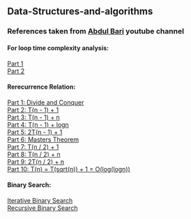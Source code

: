 <h2> Data-Structures-and-algorithms </h2>

<h3>
References taken from <a href="https://www.youtube.com/channel/UCZCFT11CWBi3MHNlGf019nw/featured">Abdul Bari</a> youtube channel
</h3>

<h4>For loop time complexity analysis:</h4>
<a href="https://www.youtube.com/watch?v=9TlHvipP5yA">Part 1</a><br>
<a href="https://www.youtube.com/watch?v=9SgLBjXqwd4">Part 2</a><br>

<h4>Rerecurrence Relation:</h4>
<a href="https://www.youtube.com/watch?v=2Rr2tW9zvRg">Part 1: Divide and Conquer</a><br>
<a href="https://www.youtube.com/watch?v=4V30R3I1vLI">Part 2: T(n - 1) + 1</a><br>
<a href="https://www.youtube.com/watch?v=IawM82BQ4II">Part 3: T(n - 1) + n</a><br>
<a href="https://www.youtube.com/watch?v=MhT7XmxhaCE">Part 4: T(n - 1) + logn</a><br>
<a href="https://www.youtube.com/watch?v=JvcqtZk2mng">Part 5: 2T(n - 1) + 1 </a><br>
<a href="https://www.youtube.com/watch?v=CyknhZbfMqc">Part 6: Masters Theorem</a><br>
<a href="https://www.youtube.com/watch?v=8gt0D0IqU5w">Part 7: T(n / 2) + 1</a><br>
<a href="https://www.youtube.com/watch?v=XcZw01FuH18">Part 8: T(n / 2) + n</a><br>
<a href="https://www.youtube.com/watch?v=1K9ebQJosvo">Part 9: 2T(n / 2) + n</a><br>
<a href="https://www.youtube.com/watch?v=9rVujxzwgM">Part 10: T(n) = T(sqrt(n)) + 1 = O(log(logn))</a><br>

<h4>Binary Search:</h4>
<a href="https://www.youtube.com/watch?v=C2apEw9pgtw">Iterative Binary Search</a><br>
<a href="https://www.youtube.com/watch?v=uEUXGcc2VXM">Recursive Binary Search</a>
